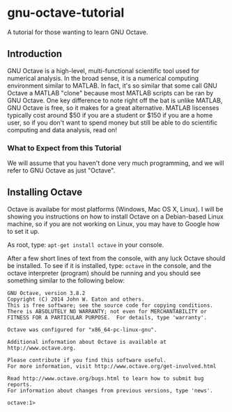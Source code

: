 # gnu-octave-tutorial
A tutorial for those wanting to learn GNU Octave.

## Introduction
GNU Octave is a high-level, multi-functional scientific tool used for numerical analysis. In the broad sense, it is a numerical computing environment similar to MATLAB. In fact, it's so similar that some call GNU Octave a MATLAB "clone" because most MATLAB scripts can be ran by GNU Octave. One key difference to note right off the bat is unlike MATLAB, GNU Octave is free, so it makes for a great alternative. MATLAB liscenses typically cost around $50 if you are a student or $150 if you are a home user, so if you don't want to spend money but still be able to do scientific computing and data analysis, read on!

### What to Expect from this Tutorial
We will assume that you haven't done very much programming, and we will refer to GNU Octave as just "Octave".

## Installing Octave
Octave is availabe for most platforms (Windows, Mac OS X, Linux). I will be showing you instructions on how to install Octave on a Debian-based Linux machine, so if you are not working on Linux, you may have to Google how to set it up.

As root, type: `apt-get install octave` in your console.

After a few short lines of text from the console, with any luck Octave should be installed. To see if it is installed, type: `octave` in the console, and the octave interpreter (program) should be running and you should see something similar to the following below:

```
GNU Octave, version 3.8.2
Copyright (C) 2014 John W. Eaton and others.
This is free software; see the source code for copying conditions.
There is ABSOLUTELY NO WARRANTY; not even for MERCHANTABILITY or
FITNESS FOR A PARTICULAR PURPOSE.  For details, type 'warranty'.

Octave was configured for "x86_64-pc-linux-gnu".

Additional information about Octave is available at http://www.octave.org.

Please contribute if you find this software useful.
For more information, visit http://www.octave.org/get-involved.html

Read http://www.octave.org/bugs.html to learn how to submit bug reports.
For information about changes from previous versions, type 'news'.

octave:1>

```
